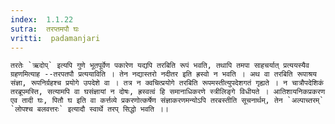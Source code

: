 ```yaml
---
index:  1.1.22
sutra:  तरप्तमपौ घः
vritti:  padamanjari
---
```


	तरतेः `ऋदोप्` इत्यपि गुणे भूतपूर्वेण पकारेण यद्यपि तरबिति रूपं भवति, तथापि तमपा साहचर्यात् प्रत्ययस्यैव ग्रहणमित्याह --तरपतपौ प्रत्ययाविति । तेन नद्यास्तरो नदीतर इति ह्रस्वो न भवति । अथ वा तरबिति रूपाश्रय संज्ञा, रूपनिर्ग्रहश्च प्रयोगे उपदेशे वा । तत्र न क्वचित्प्रयोगे तरबिति रूपमस्तीत्युपदेशगतं गृह्यते । न चात्रौपदेशिकं तरब्रूपमस्ति, सत्यामपि वा घसंज्ञायां न दोषः, ह्रस्वत्वं हि समानाधिकरणे स्त्रीलिङ्गे विधीयते । आतिशायनिकप्रकरण एव तादी घः, पितौ घ इति वा कर्त्तव्ये प्रकरणोत्कर्षेण संज्ञाकरणमन्योऽपि तरबस्तीति सूचनार्थम्, तेन `अल्पाच्तरम्` `लोपश्च बलवत्तरः` इत्यादौ स्वार्थे तरप् सिद्धो भवति ।।
